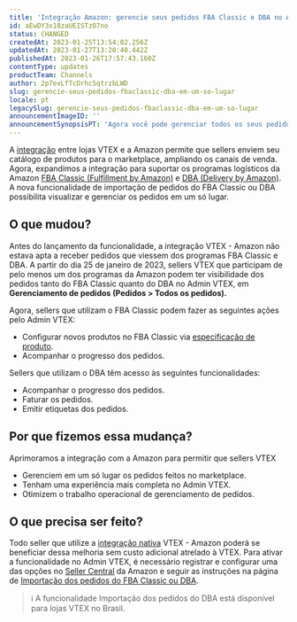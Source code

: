 ```yaml
---
title: 'Integração Amazon: gerencie seus pedidos FBA Classic e DBA no Admin VTEX'
id: aEwDY3x18zaUEISTzO7no
status: CHANGED
createdAt: 2023-01-25T13:54:02.256Z
updatedAt: 2023-01-27T13:20:40.442Z
publishedAt: 2023-01-26T17:57:43.160Z
contentType: updates
productTeam: Channels
author: 2p7evLfTcDrhc5qtrzbLWD
slug: gerencie-seus-pedidos-fbaclassic-dba-em-um-so-lugar
locale: pt
legacySlug: gerencie-seus-pedidos-fbaclassic-dba-em-um-so-lugar
announcementImageID: ''
announcementSynopsisPT: 'Agora você pode gerenciar todos os seus pedidos Amazon FBA Classic e DBA em um só lugar.'
---
```


A [integração](https://help.vtex.com/pt/tracks/configurar-integracao-com-a-amazon) entre lojas VTEX e a Amazon permite que sellers enviem seu catálogo de produtos para o marketplace, ampliando os canais de venda. Agora, expandimos a integração para suportar os programas logísticos da Amazon [FBA Classic (Fulfillment by Amazon)](https://venda.amazon.com.br/cresca/fba) e [DBA (Delivery by Amazon)](https://venda.amazon.com.br/cresca/dba). A nova funcionalidade de importação de pedidos do FBA Classic ou DBA possibilita visualizar e gerenciar os pedidos em um só lugar.

## O que mudou?

Antes do lançamento da funcionalidade, a integração VTEX - Amazon não estava apta a receber pedidos que viessem dos programas FBA Classic e DBA. A partir do dia 25 de janeiro de 2023, sellers VTEX que participam de pelo menos um dos programas da Amazon podem ter visibilidade dos pedidos tanto do FBA Classic quanto do DBA no Admin VTEX, em **Gerenciamento de pedidos (Pedidos > Todos os pedidos).**

Agora, sellers que utilizam o FBA Classic podem fazer as seguintes ações pelo Admin VTEX:
- Configurar novos produtos no FBA Classic via [especificação de produto](https://help.vtex.com/pt/tutorial/importacao-de-pedidos-amazon-fba-dba--2MJZgBen3hpK4xkXqcv8TO?&utm_source=autocomplete#1-criar-especificacao-de-produto).
- Acompanhar o progresso dos pedidos.  

Sellers que utilizam o DBA têm acesso às seguintes funcionalidades:

- Acompanhar o progresso dos pedidos.  
- Faturar os pedidos.  
- Emitir etiquetas dos pedidos.  

## Por que fizemos essa mudança?

Aprimoramos a integração com a Amazon para permitir que sellers VTEX

- Gerenciem em um só lugar os pedidos feitos no marketplace.  
- Tenham uma experiência mais completa no Admin VTEX.  
- Otimizem o trabalho operacional de gerenciamento de pedidos.  

## O que precisa ser feito?

Todo seller que utilize a [integração nativa](https://help.vtex.com/pt/tutorial/integrando-com-marketplace/) VTEX - Amazon poderá se beneficiar dessa melhoria sem custo adicional atrelado à VTEX. Para ativar a funcionalidade no Admin VTEX, é necessário registrar e configurar uma das opções no [Seller Central](https://sellercentral.amazon.com/) da Amazon e seguir as instruções na página de [Importação dos pedidos do FBA Classic ou DBA](https://help.vtex.com/pt/tutorial/importacao-de-pedidos-amazon-fba-dba).

>ℹ️ A funcionalidade Importação dos pedidos do DBA está disponível para lojas VTEX no Brasil.
